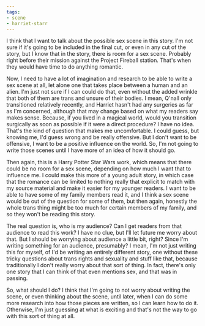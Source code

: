 ```yaml
---
tags:
- scene
- harriet-starr
---
```


I think that I want to talk about the possible sex scene in this story.
I'm not sure if it's going to be included in the final cut, or even in
any cut of the story, but I know that in the story, there is room for a
sex scene. Probably right before their mission against the Project
Fireball station. That's when they would have time to do anything
romantic.

Now, I need to have a lot of imagination and research to be able to
write a sex scene at all, let alone one that takes place between a human
and an alien. I'm just not sure if I can could do that, even without the
added wrinkle that both of them are trans and unsure of their bodies. I
mean, Q'nall only transitioned relatively recently, and Harriet hasn't
had any surgeries as far as I'm concerned, although that may change
based on what my readers say makes sense. Because, if you lived in a
magical world, would you transition surgically as soon as possible if it
were a direct procedure? I have no idea. That's the kind of question
that makes me uncomfortable. I could guess, but knowing me, I'd guess
wrong and be really offensive. But I don't want to be offensive, I want
to be a positive influence on the world. So, I'm not going to write
those scenes until I have more of an idea of how it should go.

Then again, this is a Harry Potter Star Wars work, which means that
there could be no room for a sex scene, depending on how much I want
that to influence me. I could make this more of a young adult story, in
which case that the romance can be limited to nothing really that
explicit to match with my source material and make it easier for my
younger readers. I want to be able to have some of my family members
read it, and I think a sex scene would be out of the question for some
of them, but then again, honestly the whole trans thing might be too
much for certain members of my family, and so they won't be reading this
story.

The real question is, who is my audience? Can I get readers from that
audience to read this work? I have no clue, but I'll let future me worry
about that. But I should be worrying about audience a little bit, right?
Since I'm writing something for an audience, presumably? I mean, I'm not
just writing this for myself, of I'd be writing an entirely different
story, one without these tricky questions about trans rights and
sexuality and stuff like that, because traditionally I don't really
worry about that sort of thing. In fact, there's only one story that I
can think of that even mentions sex, and that was in passing.

So, what should I do? I think that I'm going to not worry about writing
the scene, or even thinking about the scene, until later, when I can do
some more research into how those pieces are written, so I can learn how
to do it. Otherwise, I'm just guessing at what is exciting and that's
not the way to go with this sort of thing at all.